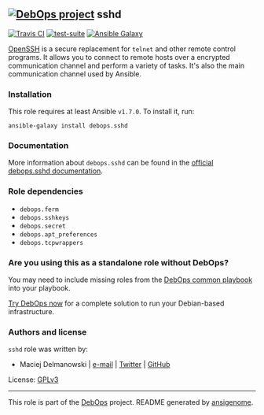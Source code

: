 ## [![DebOps project](http://debops.org/images/debops-small.png)](http://debops.org) sshd

[![Travis CI](http://img.shields.io/travis/debops/ansible-sshd.svg?style=flat)](http://travis-ci.org/debops/ansible-sshd) [![test-suite](http://img.shields.io/badge/test--suite-ansible--sshd-blue.svg?style=flat)](https://github.com/debops/test-suite/tree/master/ansible-sshd/)  [![Ansible Galaxy](http://img.shields.io/badge/galaxy-debops.sshd-660198.svg?style=flat)](https://galaxy.ansible.com/list#/roles/1602)

[OpenSSH](http://www.openssh.com/) is a secure replacement for `telnet`
and other remote control programs. It allows you to connect to remote hosts
over a encrypted communication channel and perform a variety of tasks. It's
also the main communication channel used by Ansible.

### Installation

This role requires at least Ansible `v1.7.0`. To install it, run:

    ansible-galaxy install debops.sshd

### Documentation

More information about `debops.sshd` can be found in the
[official debops.sshd documentation](http://docs.debops.org/en/latest/ansible/roles/ansible-sshd/docs/).


### Role dependencies

- `debops.ferm`
- `debops.sshkeys`
- `debops.secret`
- `debops.apt_preferences`
- `debops.tcpwrappers`

### Are you using this as a standalone role without DebOps?

You may need to include missing roles from the [DebOps common
playbook](https://github.com/debops/debops-playbooks/blob/master/playbooks/common.yml)
into your playbook.

[Try DebOps now](https://github.com/debops/debops) for a complete solution to run your Debian-based infrastructure.





### Authors and license

`sshd` role was written by:
- Maciej Delmanowski | [e-mail](mailto:drybjed@gmail.com) | [Twitter](https://twitter.com/drybjed) | [GitHub](https://github.com/drybjed)

License: [GPLv3](https://tldrlegal.com/license/gnu-general-public-license-v3-%28gpl-3%29)

***

This role is part of the [DebOps](http://debops.org/) project. README generated by [ansigenome](https://github.com/nickjj/ansigenome/).
